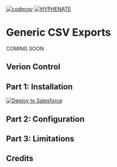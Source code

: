 [![codecov](https://codecov.io/gh/HYPHENATE/GenericCSVExport/branch/master/graph/badge.svg)](https://codecov.io/gh/HYPHENATE/GenericCSVExport)
[![HYPHENATE](https://circleci.com/gh/HYPHENATE/GenericCSVExport.svg?style=svg&&circle-token=297c83f424a06b21dc3b4fa042318223464f67d7)](https://circleci.com/gh/HYPHENATE/GenericCSVExport)

# Generic CSV Exports
COMING SOON

## Verion Control

## Part 1: Installation

<a href="https://githubsfdeploy.herokuapp.com?owner=HYPHENATE&repo=GenericCSVExport">
  <img alt="Deploy to Salesforce"
       src="https://raw.githubusercontent.com/afawcett/githubsfdeploy/master/deploy.png">
</a>

## Part 2: Configuration

## Part 3: Limitations

## Credits

